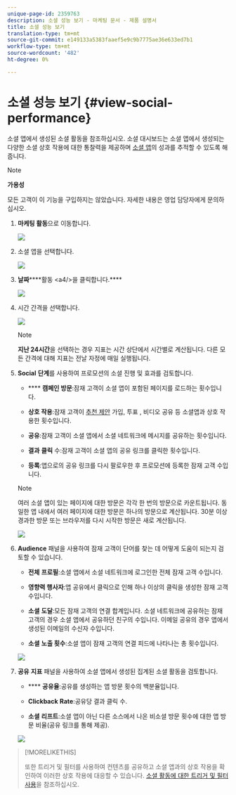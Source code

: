 ```yaml
---
unique-page-id: 2359763
description: 소셜 성능 보기 - 마케팅 문서 - 제품 설명서
title: 소셜 성능 보기
translation-type: tm+mt
source-git-commit: e149133a5383faaef5e9c9b7775ae36e633ed7b1
workflow-type: tm+mt
source-wordcount: '482'
ht-degree: 0%

---
```



# 소셜 성능 보기 {#view-social-performance}

소셜 앱에서 생성된 소셜 활동을 참조하십시오. 소셜 대시보드는 소셜 앱에서 생성되는 다양한 소셜 상호 작용에 대한 통찰력을 제공하며 [소셜 앱](http://docs.marketo.com/display/docs/social)의 성과를 추적할 수 있도록 해줍니다.

>[!NOTE]
>
>**가용성**
>
>모든 고객이 이 기능을 구입하지는 않았습니다. 자세한 내용은 영업 담당자에게 문의하십시오.

1. **마케팅 활동**&#x200B;으로 이동합니다.

   ![](assets/login-marketing-activities.png)

1. 소셜 앱을 선택합니다.

   ![](assets/image2014-9-23-17-3a10-3a13.png)

1. **날짜******&#x200B;활동 &lt;a4/>을 클릭합니다.****

   ![](assets/image2014-9-23-17-3a10-3a22.png)

1. 시간 간격을 선택합니다.

   ![](assets/image2014-9-23-17-3a10-3a35.png)

   >[!NOTE]
   >
   >**지난 24시간**&#x200B;을 선택하는 경우 지표는 시간 상단에서 시간별로 계산됩니다. 다른 모든 간격에 대해 지표는 전날 자정에 매일 실행됩니다.

1. **Social** **단계**&#x200B;를 사용하여 프로모션의 소셜 진행 및 효과를 검토합니다.

   * **** **캠페인 방문**:잠재 고객이 소셜 앱이 포함된 페이지를 로드하는 횟수입니다.

   * **상호 작용**:잠재 고객이  [추천 제안](../../../../product-docs/demand-generation/social/referral-offers/create-a-referral-offer.md) 가입, 투표 [](../../../../product-docs/demand-generation/social/creating-a-poll/create-a-poll.md), 비디오 [](../../../../product-docs/demand-generation/landing-pages/free-form-landing-pages/add-a-video-to-a-free-form-landing-page.md) 공유 등 소셜앱과 상호 작용한 횟수입니다.

   * **공유**:잠재 고객이 소셜 앱에서 소셜 네트워크에 메시지를 공유하는 횟수입니다.
   * **결과** **클릭** 수:잠재 고객이 소셜 앱의 공유 링크를 클릭한 횟수입니다.

   * **등록**:앱으로의 공유 링크를 다시 팔로우한 후 프로모션에 등록한 잠재 고객 수입니다.
   >[!NOTE]
   >
   >여러 소셜 앱이 있는 페이지에 대한 방문은 각각 한 번의 방문으로 카운트됩니다. 동일한 앱 내에서 여러 페이지에 대한 방문은 하나의 방문으로 계산됩니다. 30분 이상 경과한 방문 또는 브라우저를 다시 시작한 방문은 새로 계산됩니다.

   ![](assets/image2014-9-23-17-3a11-3a16.png)

1. **Audience** 패널을 사용하여 잠재 고객이 단어를 찾는 데 어떻게 도움이 되는지 검토할 수 있습니다.

   * **전체** **프로필**:소셜 앱에서 소셜 네트워크에 로그인한 전체 잠재 고객 수입니다.

   * **영향력 행사자**:앱 공유에서 클릭으로 인해 하나 이상의 클릭을 생성한 잠재 고객 수입니다.
   * **소셜** **도달**:모든 잠재 고객의 연결 합계입니다. 소셜 네트워크에 공유하는 잠재 고객의 경우 소셜 앱에서 공유하던 친구의 수입니다. 이메일 공유의 경우 앱에서 생성된 이메일의 수신자 수입니다.

   * **소셜** **노출 횟수**:소셜 앱이 잠재 고객의 연결 피드에 나타나는 총 횟수입니다.

   ![](assets/image2014-9-23-17-3a11-3a26.png)

1. **공유** **지표** 패널을 사용하여 소셜 앱에서 생성된 집계된 소셜 활동을 검토합니다.

   * **** **공유율**:공유를 생성하는 앱 방문 횟수의 백분율입니다.

   * **Clickback** **Rate**:공유당 결과 클릭 수.

   * **소셜** **리프트**:소셜 앱이 아닌 다른 소스에서 나온 비소셜 방문 횟수에 대한 앱 방문 비율(공유 링크를 통해 제공).

   ![](assets/image2014-9-23-17-3a11-3a35.png)

>[!MORELIKETHIS]
>
>또한 트리거 및 필터를 사용하여 컨텐츠를 공유하고 소셜 앱과의 상호 작용을 확인하여 이러한 상호 작용에 대응할 수 있습니다. [소셜 활동에 대한 트리거 및 필터 사용](triggers-and-filters-for-social-activities.md)을 참조하십시오.


